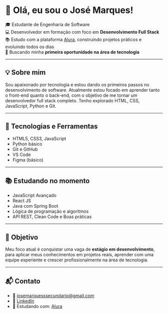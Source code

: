 # 👋 Olá, eu sou o José Marques!

🎓 Estudante de Engenharia de Software  
💻 Desenvolvedor em formação com foco em **Desenvolvimento Full Stack**  
📚 Estudo com a plataforma [Alura](https://www.alura.com.br), construindo projetos práticos e evoluindo todos os dias  
🚀 Buscando minha **primeira oportunidade na área de tecnologia**

---

## 💡 Sobre mim

Sou apaixonado por tecnologia e estou dando os primeiros passos no desenvolvimento de software. Atualmente estou focado em aprender tanto o front-end quanto o back-end, com o objetivo de me tornar um desenvolvedor full stack completo. Tenho explorado HTML, CSS, JavaScript, Python e Git.

---

## 🔧 Tecnologias e Ferramentas

- HTML5, CSS3, JavaScript  
- Python básico  
- Git e GitHub  
- VS Code  
- Figma (básico)  

---

## 📚 Estudando no momento

- JavaScript Avançado  
- React JS  
- Java com Spring Boot  
- Lógica de programação e algoritmos  
- API REST, Clean Code e Boas práticas  

---

## 🎯 Objetivo

Meu foco atual é conquistar uma vaga de **estágio em desenvolvimento**, para aplicar meus conhecimentos em projetos reais, aprender com uma equipe experiente e crescer profissionalmente na área de tecnologia.

---

## 📬 Contato

- 📧 josemarquesssecundario@gmail.com  
- 💼 [LinkedIn](https://www.linkedin.com/in/jos%C3%A9-marques-neto-3751a5263)  
- 🧠 Estudando com: [Alura](https://www.alura.com.br)  
